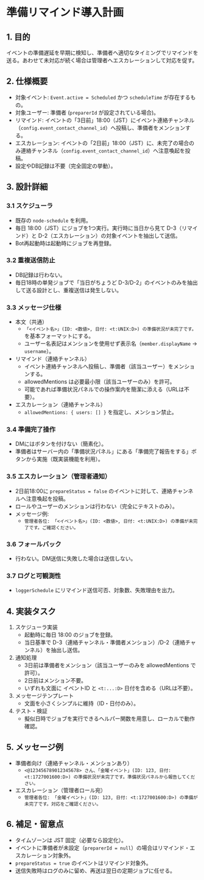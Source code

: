 # 準備リマインド導入計画

## 1. 目的

イベントの準備遅延を早期に検知し、準備者へ適切なタイミングでリマインドを送る。あわせて未対応が続く場合は管理者へエスカレーションして対応を促す。

## 2. 仕様概要

- 対象イベント: `Event.active = Scheduled` かつ `scheduleTime` が存在するもの。
- 対象ユーザー: 準備者 (`preparerId` が設定されている場合)。
- リマインド: イベントの「3日前」18:00（JST）にイベント連絡チャンネル（`config.event_contact_channel_id`）へ投稿し、準備者をメンションする。
- エスカレーション: イベントの「2日前」18:00（JST）に、未完了の場合のみ連絡チャンネル（`config.event_contact_channel_id`）へ注意喚起を投稿。
- 設定やDB記録は不要（完全固定の挙動）。

## 3. 設計詳細

### 3.1 スケジューラ

- 既存の `node-schedule` を利用。
- 毎日 18:00（JST）にジョブを1つ実行。実行時に当日から見て D-3（リマインド）と D-2（エスカレーション）の対象イベントを抽出して送信。
- Bot再起動時は起動時にジョブを再登録。

### 3.2 重複送信防止

- DB記録は行わない。
- 毎日18時の単発ジョブで「当日がちょうど D-3/D-2」のイベントのみを抽出して送る設計とし、重複送信は発生しない。

### 3.3 メッセージ仕様

- 本文（共通）
  - `「<イベント名>」(ID: <数値>, 日付: <t:UNIX:D>) の準備状況が未完了です。` を基本フォーマットにする。
  - ユーザー名表記はメンションを使用せず表示名（`member.displayName` → `username`）。
- リマインド（連絡チャンネル）
  - イベント連絡チャンネルへ投稿し、準備者（該当ユーザー）をメンションする。
  - allowedMentions は必要最小限（該当ユーザーのみ）を許可。
  - 可能であれば準備状況パネルでの操作案内を簡潔に添える（URLは不要）。
- エスカレーション（連絡チャンネル）
  - `allowedMentions: { users: [] }` を指定し、メンション禁止。

### 3.4 準備完了操作

- DMにはボタンを付けない（簡素化）。
- 準備者はサーバー内の「準備状況パネル」にある「準備完了報告をする」ボタンから実施（既実装機能を利用）。

### 3.5 エスカレーション（管理者通知）

- 2日前18:00に `prepareStatus = false` のイベントに対して、連絡チャンネルへ注意喚起を投稿。
- ロールやユーザーのメンションは行わない（完全にテキストのみ）。
- メッセージ例:
  - `管理者各位: 「<イベント名>」(ID: <数値>, 日付: <t:UNIX:D>) の準備が未完了です。ご確認ください。`

### 3.6 フォールバック

- 行わない。DM送信に失敗した場合は送信しない。

### 3.7 ログと可観測性

- `loggerSchedule` にリマインド送信可否、対象数、失敗理由を出力。

## 4. 実装タスク

1. スケジューラ実装
   - 起動時に毎日 18:00 のジョブを登録。
   - 当日基準で D-3（連絡チャンネル・準備者メンション）/D-2（連絡チャンネル）を抽出し送信。
2. 通知処理
   - 3日前は準備者をメンション（該当ユーザーのみを allowedMentions で許可）。
   - 2日前はメンション不要。
   - いずれも文面に イベントID と `<t:...:D>` 日付を含める（URLは不要）。
3. メッセージテンプレート
   - 文面を小さくシンプルに維持（ID・日付のみ）。
4. テスト・検証
   - 擬似日時でジョブを実行できるヘルパー関数を用意し、ローカルで動作確認。

## 5. メッセージ例

- 準備者向け（連絡チャンネル・メンションあり）
  - `<@123456789012345678> さん、「金曜イベント」(ID: 123, 日付: <t:1727001600:D>) の準備状況が未完了です。準備状況パネルから報告してください。`
- エスカレーション（管理者ロール宛）
  - `管理者各位: 「金曜イベント」(ID: 123, 日付: <t:1727001600:D>) の準備が未完了です。対応をご確認ください。`

## 6. 補足・留意点

- タイムゾーンは JST 固定（必要なら設定化）。
- イベントに準備者が未設定（`preparerId = null`）の場合はリマインド・エスカレーション対象外。
- `prepareStatus = true` のイベントはリマインド対象外。
- 送信失敗時はログのみに留め、再送は翌日の定期ジョブに任せる。
